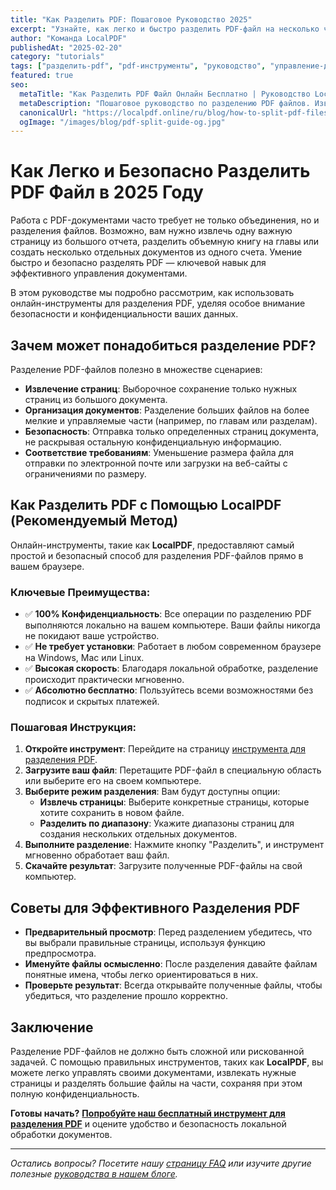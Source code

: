 ```yaml
---
title: "Как Разделить PDF: Пошаговое Руководство 2025"
excerpt: "Узнайте, как легко и быстро разделить PDF-файл на несколько частей или извлечь отдельные страницы. Наше руководство поможет вам управлять PDF-документами эффективно и безопасно."
author: "Команда LocalPDF"
publishedAt: "2025-02-20"
category: "tutorials"
tags: ["разделить-pdf", "pdf-инструменты", "руководство", "управление-документами", "безопасность"]
featured: true
seo:
  metaTitle: "Как Разделить PDF Файл Онлайн Бесплатно | Руководство LocalPDF 2025"
  metaDescription: "Пошаговое руководство по разделению PDF файлов. Извлекайте страницы или разделяйте документ на несколько частей онлайн, бесплатно и с полной конфиденциальностью."
  canonicalUrl: "https://localpdf.online/ru/blog/how-to-split-pdf-files"
  ogImage: "/images/blog/pdf-split-guide-og.jpg"
---
```


# Как Легко и Безопасно Разделить PDF Файл в 2025 Году

Работа с PDF-документами часто требует не только объединения, но и разделения файлов. Возможно, вам нужно извлечь одну важную страницу из большого отчета, разделить объемную книгу на главы или создать несколько отдельных документов из одного счета. Умение быстро и безопасно разделять PDF — ключевой навык для эффективного управления документами.

В этом руководстве мы подробно рассмотрим, как использовать онлайн-инструменты для разделения PDF, уделяя особое внимание безопасности и конфиденциальности ваших данных.

## Зачем может понадобиться разделение PDF?

Разделение PDF-файлов полезно в множестве сценариев:

-   **Извлечение страниц**: Выборочное сохранение только нужных страниц из большого документа.
-   **Организация документов**: Разделение больших файлов на более мелкие и управляемые части (например, по главам или разделам).
-   **Безопасность**: Отправка только определенных страниц документа, не раскрывая остальную конфиденциальную информацию.
-   **Соответствие требованиям**: Уменьшение размера файла для отправки по электронной почте или загрузки на веб-сайты с ограничениями по размеру.

## Как Разделить PDF с Помощью LocalPDF (Рекомендуемый Метод)

Онлайн-инструменты, такие как **LocalPDF**, предоставляют самый простой и безопасный способ для разделения PDF-файлов прямо в вашем браузере.

### Ключевые Преимущества:

-   ✅ **100% Конфиденциальность**: Все операции по разделению PDF выполняются локально на вашем компьютере. Ваши файлы никогда не покидают ваше устройство.
-   ✅ **Не требует установки**: Работает в любом современном браузере на Windows, Mac или Linux.
-   ✅ **Высокая скорость**: Благодаря локальной обработке, разделение происходит практически мгновенно.
-   ✅ **Абсолютно бесплатно**: Пользуйтесь всеми возможностями без подписок и скрытых платежей.

### Пошаговая Инструкция:

1.  **Откройте инструмент**: Перейдите на страницу [инструмента для разделения PDF](/ru/split-pdf).
2.  **Загрузите ваш файл**: Перетащите PDF-файл в специальную область или выберите его на своем компьютере.
3.  **Выберите режим разделения**: Вам будут доступны опции:
    *   **Извлечь страницы**: Выберите конкретные страницы, которые хотите сохранить в новом файле.
    *   **Разделить по диапазону**: Укажите диапазоны страниц для создания нескольких отдельных документов.
4.  **Выполните разделение**: Нажмите кнопку "Разделить", и инструмент мгновенно обработает ваш файл.
5.  **Скачайте результат**: Загрузите полученные PDF-файлы на свой компьютер.

## Советы для Эффективного Разделения PDF

-   **Предварительный просмотр**: Перед разделением убедитесь, что вы выбрали правильные страницы, используя функцию предпросмотра.
-   **Именуйте файлы осмысленно**: После разделения давайте файлам понятные имена, чтобы легко ориентироваться в них.
-   **Проверьте результат**: Всегда открывайте полученные файлы, чтобы убедиться, что разделение прошло корректно.

## Заключение

Разделение PDF-файлов не должно быть сложной или рискованной задачей. С помощью правильных инструментов, таких как **LocalPDF**, вы можете легко управлять своими документами, извлекать нужные страницы и разделять большие файлы на части, сохраняя при этом полную конфиденциальность.

**Готовы начать?** **[Попробуйте наш бесплатный инструмент для разделения PDF](/ru/split-pdf)** и оцените удобство и безопасность локальной обработки документов.

---

*Остались вопросы? Посетите нашу [страницу FAQ](/ru/faq) или изучите другие полезные [руководства в нашем блоге](/ru/blog).*
